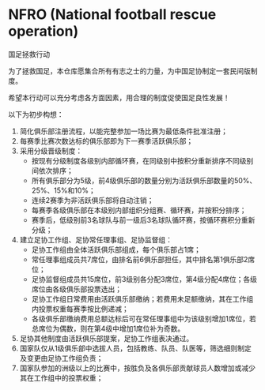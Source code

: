# NFRO (National football rescue operation)

国足拯救行动

为了拯救国足，本仓库愿集合所有有志之士的力量，为中国足协制定一套民间版制度。

希望本行动可以充分考虑各方面因素，用合理的制度促使国足良性发展！

以下为初步构想：

1. 简化俱乐部注册流程，以能完整参加一场比赛为最低条件批准注册；
2. 每赛季比赛次数达标的俱乐部即为下一赛季活跃俱乐部；
3. 采用分级晋级制度：
   * 按现有分级制度各级别内部循环赛，在同级别中按积分重新排序不同级别间依次排序；
   * 所有俱乐部分为5级，前4级俱乐部的数量分别为活跃俱乐部数量的50%、25%、15%和10%；
   * 连续2赛季为非活跃俱乐部将自动注销；
   * 每赛季各级俱乐部在本级别内部组织分组赛、循环赛，并按积分排序；
   * 赛季后，低级别前3名球队与前一级后3名球队循环赛，按循环赛积分重新分级；
4. 建立足协工作组、足协常任理事组、足协监督组：
   * 足协工作组由全体活跃俱乐部组成，每个俱乐部占1席；
   * 常任理事组成员共7席位，由排名前6俱乐部担任，其中排名第1俱乐部2席位；
   * 足协监督组成员共15席位，前3级别各分配3席位，第4级分配4席位；各级席位由各级俱乐部投票选出；
   * 足协工作组日常费用由活跃俱乐部缴纳；若费用未足额缴纳，其在工作组内投票权重每赛季按比例递减；
   * 各级俱乐部缴纳费用总额达标后可在常任理事组中为该级别增加1席位，若总席位为偶数，则在第4级中增加1席位补为奇数。
5. 足协其他制度由活跃俱乐部提案，足协工作组表决通过。
6. 国家队仅从1级俱乐部中选拔人员，包括教练、队员、队医等，筛选细则制定及变更由足协工作组负责；
7. 国家队参加的洲级以上的比赛中，按胜负及各俱乐部贡献球员人数增加或减少其在工作组中的投票权重；
